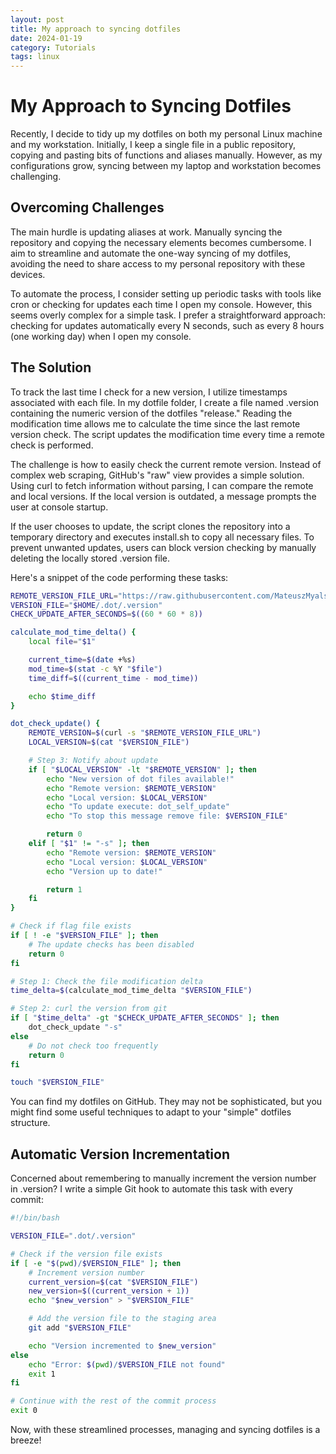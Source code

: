 ```yaml
---
layout: post
title: My approach to syncing dotfiles
date: 2024-01-19
category: Tutorials
tags: linux
---
```

# My Approach to Syncing Dotfiles
Recently, I decide to tidy up my dotfiles on both my personal Linux machine and my workstation. Initially, I keep a single file in a public repository, copying and pasting bits of functions and aliases manually. However, as my configurations grow, syncing between my laptop and workstation becomes challenging.

## Overcoming Challenges
The main hurdle is updating aliases at work. Manually syncing the repository and copying the necessary elements becomes cumbersome. I aim to streamline and automate the one-way syncing of my dotfiles, avoiding the need to share access to my personal repository with these devices.

To automate the process, I consider setting up periodic tasks with tools like cron or checking for updates each time I open my console. However, this seems overly complex for a simple task. I prefer a straightforward approach: checking for updates automatically every N seconds, such as every 8 hours (one working day) when I open my console.

## The Solution
To track the last time I check for a new version, I utilize timestamps associated with each file. In my dotfile folder, I create a file named .version containing the numeric version of the dotfiles "release." Reading the modification time allows me to calculate the time since the last remote version check. The script updates the modification time every time a remote check is performed.

The challenge is how to easily check the current remote version. Instead of complex web scraping, GitHub's "raw" view provides a simple solution. Using curl to fetch information without parsing, I can compare the remote and local versions. If the local version is outdated, a message prompts the user at console startup.

If the user chooses to update, the script clones the repository into a temporary directory and executes install.sh to copy all necessary files. To prevent unwanted updates, users can block version checking by manually deleting the locally stored .version file.

Here's a snippet of the code performing these tasks:

```bash
REMOTE_VERSION_FILE_URL="https://raw.githubusercontent.com/MateuszMyalski/dotfiles/master/.dot/.version"
VERSION_FILE="$HOME/.dot/.version"
CHECK_UPDATE_AFTER_SECONDS=$((60 * 60 * 8))

calculate_mod_time_delta() {
    local file="$1"

    current_time=$(date +%s)
    mod_time=$(stat -c %Y "$file")
    time_diff=$((current_time - mod_time))

    echo $time_diff
}

dot_check_update() {
    REMOTE_VERSION=$(curl -s "$REMOTE_VERSION_FILE_URL")
    LOCAL_VERSION=$(cat "$VERSION_FILE")

    # Step 3: Notify about update
    if [ "$LOCAL_VERSION" -lt "$REMOTE_VERSION" ]; then
        echo "New version of dot files available!"
        echo "Remote version: $REMOTE_VERSION"
        echo "Local version: $LOCAL_VERSION"
        echo "To update execute: dot_self_update"
        echo "To stop this message remove file: $VERSION_FILE"

        return 0
    elif [ "$1" != "-s" ]; then
        echo "Remote version: $REMOTE_VERSION"
        echo "Local version: $LOCAL_VERSION"
        echo "Version up to date!"

        return 1
    fi
}

# Check if flag file exists
if [ ! -e "$VERSION_FILE" ]; then
    # The update checks has been disabled
    return 0
fi

# Step 1: Check the file modification delta
time_delta=$(calculate_mod_time_delta "$VERSION_FILE")

# Step 2: curl the version from git
if [ "$time_delta" -gt "$CHECK_UPDATE_AFTER_SECONDS" ]; then
    dot_check_update "-s"
else
    # Do not check too frequently
    return 0
fi

touch "$VERSION_FILE"
```

You can find my dotfiles on GitHub. They may not be sophisticated, but you might find some useful techniques to adapt to your "simple" dotfiles structure.

## Automatic Version Incrementation

Concerned about remembering to manually increment the version number in .version? I write a simple Git hook to automate this task with every commit:

```bash
#!/bin/bash

VERSION_FILE=".dot/.version"

# Check if the version file exists
if [ -e "$(pwd)/$VERSION_FILE" ]; then
    # Increment version number
    current_version=$(cat "$VERSION_FILE")
    new_version=$((current_version + 1))
    echo "$new_version" > "$VERSION_FILE"

    # Add the version file to the staging area
    git add "$VERSION_FILE"

    echo "Version incremented to $new_version"
else
    echo "Error: $(pwd)/$VERSION_FILE not found"
    exit 1
fi

# Continue with the rest of the commit process
exit 0
```

Now, with these streamlined processes, managing and syncing dotfiles is a breeze!